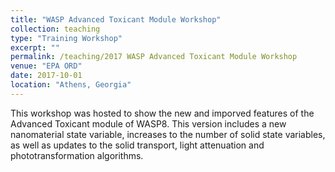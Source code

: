 ```yaml
---
title: "WASP Advanced Toxicant Module Workshop"
collection: teaching
type: "Training Workshop"
excerpt: ""
permalink: /teaching/2017 WASP Advanced Toxicant Module Workshop
venue: "EPA ORD"
date: 2017-10-01
location: "Athens, Georgia"
---
```


This workshop was hosted to show the new and imporved features of the Advanced Toxicant module of WASP8. This version includes a new nanomaterial state variable, increases to the number of solid state variables, as well as updates to the solid transport, light attenuation and phototransformation algorithms.
